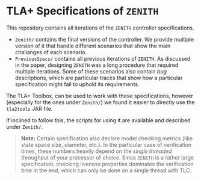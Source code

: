 # TLA+ Specifications of `ZENITH`

This repository contains all iterations of the `ZENITH` controller specifications.

- `Zenith/` contains the final versions of the controller. We provide multiple version of it that handle different scenarios that show the main challanges of each scenario.
- `PreviousSpecs/` contains all previous iterations of `ZENITH`. As discussed in the paper, designing `ZENITH` was a long procedure that required multiple iterations. Some of these scenarios also contain *bug* descriptions, which are particular traces that show how a particular specification might fail to uphold its requirements.

The TLA+ Toolbox, can be used to work with these specifications, however (especially for the ones under `Zenith/`) we found it easier to directly use the `tla2tools` JAR file.

If inclined to follow this, the scripts for using it are available and described under `Zenith/`.

>**Note:** Certain specification also declare model checking metrics (like state space size, diameter, etc.). In the particular case of verification times, these numbers heavily depend on the *single threaded* throughput of your processor of choice. Since `ZENITH` is a rather large specification, checking liveness properties dominates the verification time in the end, which can only be done on a single thread with TLC.